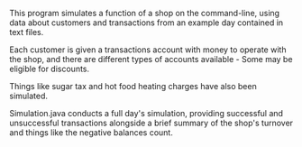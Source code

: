 This program simulates a function of a shop on the command-line, using data about customers and transactions from an example day contained in text files.

Each customer is given a transactions account with money to operate with the shop, and there are different types of accounts available - Some may be eligible for discounts.

Things like sugar tax and hot food heating charges have also been simulated.

Simulation.java conducts a full day's simulation, providing successful and unsuccessful transactions alongside a brief summary of the shop's turnover and things like the negative balances count.
